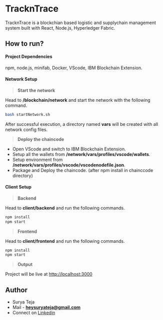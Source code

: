# TracknTrace

TracknTrace is a blockchian based logistic and supplychain management system built with React, Node.js, Hyperledger Fabric.

## How to run?

 #### Project Dependencies
npm, node.js, minifab, Docker, VScode, IBM Blockchain Extension.



 #### Network Setup

> **Start the network**

Head to **/blockchain/network** and start the network with the following command.

```bash
bash startNetwork.sh
```

After successful execution, a directory named **vars** will be created with all network config files.


> **Deploy the chaincode**

* Open VScode and switch to IBM Blockchain Extension.
* Setup all the wallets from **/network/vars/profiles/vscode/wallets**.
* Setup environment from **/network/vars/profiles/vscode/vscodenodefile.json**.
* Package and Deploy the chaincode. (after npm install in chainccode directory)

 #### Client Setup

> **Backend**

Head to **client/backend** and run the following commands.

```bash
npm install
npm start
```

> **Frontend**

Head to **client/frontend** and run the following commands.

```bash
npm install
npm start
```

> **Output**

Project will be live at [http://localhost:3000](http://localhost:3000)

## Author
* Surya Teja 
* Mail - **heysuryateja@gmail.com**
* Connect on [Linkedin](https://www.linkedin.com/in/suryateja2000/)
